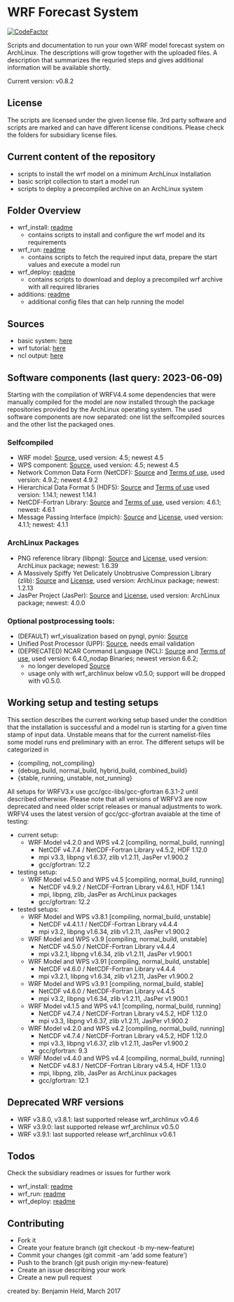# WRF Forecast System
[![CodeFactor](https://www.codefactor.io/repository/github/settraziel/wrf_archlinux/badge)](https://www.codefactor.io/repository/github/settraziel/wrf_archlinux)

Scripts and documentation to run your own WRF model forecast system on
ArchLinux. The descriptions will grow together with the uploaded files.
A description that summarizes the requried steps and gives additional
information will be available shortly.

Current version: v0.8.2

## License
The scripts are licensed under the given license file. 3rd party software and
scripts are marked and can have different license conditions. Please check the
folders for subsidiary license files.

## Current content of the repository
* scripts to install the wrf model on a minimum ArchLinux installation
* basic script collection to start a model run
* scripts to deploy a precompiled archive on an ArchLinux system 

## Folder Overview
* wrf_install: [readme](./wrf_install/README.md)
  * contains scripts to install and configure the wrf model and its requirements
* wrf_run: [readme](./wrf_run/README.md)
  * contains scripts to fetch the required input data, prepare the start values and execute a model run
* wrf_deploy: [readme](./wrf_deploy/README.md)
  * contains scripts to download and deploy a precompiled wrf archive with all required libraries
* additions: [readme](./additions/README.md)
  * additional config files that can help running the model

## Sources
* basic system: [here](https://wiki.archlinux.org/index.php/Installation_guide)
* wrf tutorial: [here](http://www2.mmm.ucar.edu/wrf/OnLineTutorial/compilation_tutorial.php)
* ncl output: [here](https://www.ncl.ucar.edu/Applications/)

## Software components (last query: 2023-06-09)
Starting with the compilation of WRFV4.4 some dependencies that were manually compiled for the model are now
installed through the package repositories provided by the ArchLinux operating system. The used software components are
now separated: one list the selfcompiled sources and the other list the packaged ones.

### Selfcompiled
* WRF model: [Source](https://github.com/wrf-model/WRF/releases), used version: 4.5; newest 4.5
* WPS component: [Source](https://github.com/wrf-model/WPS/releases), used version: 4.5; newest 4.5
* Network Common Data Form (NetCDF): [Source](https://github.com/Unidata/netcdf-c/releases) and [Terms of use](https://www2.ucar.edu/terms-of-use), used version: 4.9.2; newest 4.9.2
* Hierarchical Data Format 5 (HDF5): [Source](https://github.com/HDFGroup/hdf5/) and [Terms of use](https://github.com/HDFGroup/hdf5/blob/develop/COPYING) used version: 1.14.1; newest 1.14.1
* NetCDF-Fortran Library: [Source](https://github.com/Unidata/netcdf-fortran/releases) and [Terms of use](https://www2.ucar.edu/terms-of-use), used version: 4.6.1; newest: 4.6.1
* Message Passing Interface (mpich): [Source](https://www.mpich.org/) and [License](http://git.mpich.org/mpich.git/blob/HEAD:/COPYRIGHT), used version: 4.1.1; newest: 4.1.1

### ArchLinux Packages
* PNG reference library (libpng): [Source](http://www.libpng.org/pub/png/libpng.html) and [License](http://www.libpng.org/pub/png/src/libpng-LICENSE.txt), used version: ArchLinux package; newest: 1.6.39
* A Massively Spiffy Yet Delicately Unobtrusive Compression Library (zlib): [Source](http://www.zlib.net) and [License](http://www.zlib.net/zlib_license.html), used version: ArchLinux package; newest: 1.2.13
* JasPer Project (JasPer): [Source](https://www.ece.uvic.ca/~frodo/jasper/) and [License](https://www.ece.uvic.ca/~frodo/jasper/LICENSE), used version: ArchLinux package; newest: 4.0.0

### Optional postprocessing tools:
* (DEFAULT) wrf_visualization based on pyngl, pynio: [Source](https://github.com/SettRaziel/wrf_visualization)
* Unified Post Processor (UPP): [Source](http://www.dtcenter.org/wrf-nmm/users/downloads/index.php), needs email validation
* (DEPRECATED) NCAR Command Language (NCL): [Source](https://www.ncl.ucar.edu/Download/) and [Terms of use](https://www2.ucar.edu/terms-of-use), 
  used version: 6.4.0_nodap Binaries; newest version 6.6.2; 
    - no longer developed [Source](https://www.ncl.ucar.edu/Document/Pivot_to_Python/september_2019_update.shtml)
    - usage only with wrf_archlinux below v0.5.0; support will be dropped with v0.5.0.

## Working setup and testing setups
This section describes the current working setup based under the condition that the installation is
successful and a model run is starting for a given time stamp of input data. Unstable means that for
the current namelist-files some model runs end preliminary with an error.
The different setups will be categorized in
* {compiling, not_compiling}
* {debug_build, normal_build, hybrid_build, combined_build}
* {stable, running, unstable, not_running}

All setups for WRFV3.x use gcc/gcc-libs/gcc-gfortran 6.3.1-2 until described otherwise.
Please note that all versions of WRFV3 are now deprecated and need older script releases or manual adjustments to work.
WRFV4 uses the latest version of gcc/gcc-gfortran avaiable at the time of testing:
* current setup:
  - WRF Model v4.2.0 and WPS v4.2 [compiling, normal_build, running]
    - NetCDF v4.7.4 / NetCDF-Fortran Library v4.5.2, HDF 1.12.0
    - mpi v3.3, libpng v1.6.37, zlib v1.2.11, JasPer v1.900.2
    - gcc/gfortran: 12.2
* testing setup:
  - WRF Model v4.5.0 and WPS v4.5 [compiling, normal_build, running]
    - NetCDF v4.9.2 / NetCDF-Fortran Library v4.6.1, HDF 1.14.1
    - mpi, libpng, zlib, JasPer as ArchLinux packages
    - gcc/gfortran: 12.2
* tested setups:
  - WRF Model and WPS v3.8.1 [compiling, normal_build, unstable]
    - NetCDF v4.4.1.1 / NetCDF-Fortran Library v4.4.4
    - mpi v3.2, libpng v1.6.34, zlib v1.2.11, JasPer v1.900.2
  - WRF Model and WPS v3.9 [compiling, normal_build, unstable]
    - NetCDF v4.5.0 / NetCDF-Fortran Library v4.4.4
    - mpi v3.2.1, libpng v1.6.34, zlib v1.2.11, JasPer v1.900.1
  - WRF Model and WPS v3.91 [compiling, normal_build, unstable]
    - NetCDF v4.6.0 / NetCDF-Fortran Library v4.4.4
    - mpi v3.2.1, libpng v1.6.34, zlib v1.2.11, JasPer v1.900.2
  - WRF Model and WPS v3.9.1 [compiling, normal_build, stable]
    - NetCDF v4.6.0 / NetCDF-Fortran Library v4.4.5
    - mpi v3.2, libpng v1.6.34, zlib v1.2.11, JasPer v1.900.1
  - WRF Model v4.1.5 and WPS v4.1 [compiling, normal_build, running]
    - NetCDF v4.7.4 / NetCDF-Fortran Library v4.5.2, HDF 1.12.0
    - mpi v3.3, libpng v1.6.37, zlib v1.2.11, JasPer v1.900.2
  - WRF Model v4.2.0 and WPS v4.2 [compiling, normal_build, running]
    - NetCDF v4.7.4 / NetCDF-Fortran Library v4.5.2, HDF 1.12.0
    - mpi v3.3, libpng v1.6.37, zlib v1.2.11, JasPer v1.900.2
    - gcc/gfortran: 9.3
  - WRF Model v4.4.0 and WPS v4.4 [compiling, normal_build, running]
    - NetCDF v4.8.1 / NetCDF-Fortran Library v4.5.4, HDF 1.13.0
    - mpi, libpng, zlib, JasPer as ArchLinux packages
    - gcc/gfortran: 12.1

## Deprecated WRF versions
* WRF v3.8.0, v3.8.1: last supported release wrf_archlinux v0.4.6
* WRF v3.9.0: last supported release wrf_archlinux v0.5.0
* WRF v3.9.1: last supported release wrf_archlinux v0.6.1

## Todos
Check the subsidiary readmes or issues for further work
* wrf_install: [readme](./wrf_install/README.md)
* wrf_run: [readme](./wrf_run/README.md)
* wrf_deploy: [readme](./wrf_deploy/README.md)

## Contributing
* Fork it
* Create your feature branch (git checkout -b my-new-feature)
* Commit your changes (git commit -am 'add some feature')
* Push to the branch (git push origin my-new-feature)
* Create an issue describing your work
* Create a new pull request

created by: Benjamin Held, March 2017
